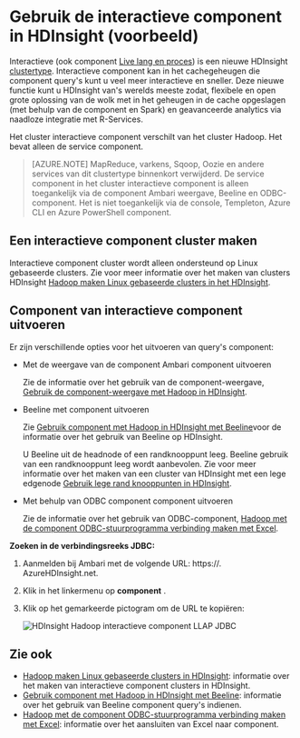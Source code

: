 <properties
    pageTitle="Gebruik interactieve component in HDInsight | Microsoft Azure"
    description="Informatie over het gebruik van interactieve component (onderdeel van LLAP) in HDInsight."
    keywords=""
    services="hdinsight"
    documentationCenter=""
    tags="azure-portal"
    authors="mumian" 
    manager="jhubbard"
    editor="cgronlun"/>

<tags
    ms.service="hdinsight"
    ms.workload="big-data"
    ms.tgt_pltfrm="na"
    ms.devlang="na"
    ms.topic="article"
    ms.date="10/27/2016"
    ms.author="jgao"/>


# <a name="use-interactive-hive-in-hdinsight-preview"></a>Gebruik de interactieve component in HDInsight (voorbeeld)

Interactieve (ook component [Live lang en proces]( https://cwiki.apache.org/confluence/display/Hive/LLAP)) is een nieuwe HDInsight [clustertype]( hdinsight-hadoop-provision-linux-clusters.md#cluster-types).  Interactieve component kan in het cachegeheugen die component query's kunt u veel meer interactieve en sneller. Deze nieuwe functie kunt u HDInsight van's werelds meeste zodat, flexibele en open grote oplossing van de wolk met in het geheugen in de cache opgeslagen (met behulp van de component en Spark) en geavanceerde analytics via naadloze integratie met R-Services. 

Het cluster interactieve component verschilt van het cluster Hadoop. Het bevat alleen de service component. 

> [AZURE.NOTE] MapReduce, varkens, Sqoop, Oozie en andere services van dit clustertype binnenkort verwijderd.
De service component in het cluster interactieve component is alleen toegankelijk via de component Ambari weergave, Beeline en ODBC-component. Het is niet toegankelijk via de console, Templeton, Azure CLI en Azure PowerShell component. 


 


## <a name="create-an-interactive-hive-cluster"></a>Een interactieve component cluster maken

Interactieve component cluster wordt alleen ondersteund op Linux gebaseerde clusters. Zie voor meer informatie over het maken van clusters HDInsight [Hadoop maken Linux gebaseerde clusters in het HDInsight](hdinsight-hadoop-provision-linux-clusters.md).


## <a name="execute-hive-from-interactive-hive"></a>Component van interactieve component uitvoeren

Er zijn verschillende opties voor het uitvoeren van query's component:

- Met de weergave van de component Ambari component uitvoeren

    Zie de informatie over het gebruik van de component-weergave, [Gebruik de component-weergave met Hadoop in HDInsight]( hdinsight-hadoop-use-hive-ambari-view.md).

- Beeline met component uitvoeren

    Zie [Gebruik component met Hadoop in HDInsight met Beeline](hdinsight-hadoop-use-hive-beeline.md)voor de informatie over het gebruik van Beeline op HDInsight.

    U Beeline uit de headnode of een randknooppunt leeg.  Beeline gebruik van een randknooppunt leeg wordt aanbevolen.  Zie voor meer informatie over het maken van een cluster van HDInsight met een lege edgenode [Gebruik lege rand knooppunten in HDInsight](hdinsight-apps-use-edge-node.md).

- Met behulp van ODBC component component uitvoeren

    Zie de informatie over het gebruik van ODBC-component, [Hadoop met de component ODBC-stuurprogramma verbinding maken met Excel](hdinsight-connect-excel-hive-odbc-driver.md).

**Zoeken in de verbindingsreeks JDBC:**

1.  Aanmelden bij Ambari met de volgende URL: https://<ClusterName>. AzureHDInsight.net.
2.  Klik in het linkermenu op **component** .
3.  Klik op het gemarkeerde pictogram om de URL te kopiëren:

    ![HDInsight Hadoop interactieve component LLAP JDBC](./media/hdinsight-hadoop-use-interactive-hive/hdinsight-hadoop-use-interactive-hive-jdbc.png)

## <a name="see-also"></a>Zie ook
-   [Hadoop maken Linux gebaseerde clusters in HDInsight](hdinsight-hadoop-provision-linux-clusters.md): informatie over het maken van interactieve component clusters in HDInsight.
-   [Gebruik component met Hadoop in HDInsight met Beeline](hdinsight-hadoop-use-hive-beeline.md): informatie over het gebruik van Beeline component query's indienen.
-   [Hadoop met de component ODBC-stuurprogramma verbinding maken met Excel](hdinsight-connect-excel-hive-odbc-driver.md): informatie over het aansluiten van Excel naar component.
